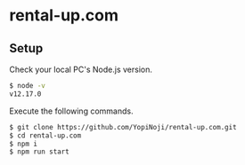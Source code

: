 # rental-up.com

## Setup

Check your local PC's Node.js version.

```bash
$ node -v
v12.17.0
```

Execute the following commands.

```bash
$ git clone https://github.com/YopiNoji/rental-up.com.git
$ cd rental-up.com
$ npm i
$ npm run start
```